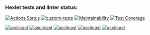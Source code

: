 ### Hexlet tests and linter status:
[![Actions Status](https://github.com/AxeRicin/frontend-project-46/workflows/hexlet-check/badge.svg)](https://github.com/AxeRicin/frontend-project-46/actions)
[![custom-tests](https://github.com/AxeRicin/frontend-project-46/actions/workflows/custom-tests.yml/badge.svg)](https://github.com/AxeRicin/frontend-project-46/actions/workflows/custom-tests.yml)
[![Maintainability](https://api.codeclimate.com/v1/badges/9c33dfdc8f8fb48dd180/maintainability)](https://codeclimate.com/github/AxeRicin/frontend-project-46/maintainability)
[![Test Coverage](https://api.codeclimate.com/v1/badges/9c33dfdc8f8fb48dd180/test_coverage)](https://codeclimate.com/github/AxeRicin/frontend-project-46/test_coverage)

[![asciicast](https://asciinema.org/a/RepLszwMwqtzHyFjltIvrGKjF.svg)](https://asciinema.org/a/RepLszwMwqtzHyFjltIvrGKjF)
[![asciicast](https://asciinema.org/a/Wr1BLJZuSenYKxXMjXe7Nagux.svg)](https://asciinema.org/a/Wr1BLJZuSenYKxXMjXe7Nagux)
[![asciicast](https://asciinema.org/a/eLMXGcTWHCLeiVruA2SWaBtPf.svg)](https://asciinema.org/a/eLMXGcTWHCLeiVruA2SWaBtPf)
[![asciicast](https://asciinema.org/a/MXNUtihVEgTCPL0CSZAneHqYs.svg)](https://asciinema.org/a/MXNUtihVEgTCPL0CSZAneHqYs)
[![asciicast](https://asciinema.org/a/yq9axzaSK3EDiMR85QbIL31KD.svg)](https://asciinema.org/a/yq9axzaSK3EDiMR85QbIL31KD)